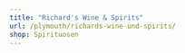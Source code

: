 ```yaml
---
title: "Richard's Wine & Spirits"
url: /plymouth/richards-wine-und-spirits/
shop: Spirituosen
---
```

